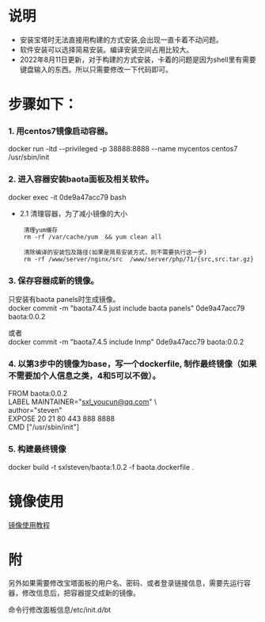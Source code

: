 ﻿说明
====

* 安装宝塔时无法直接用构建的方式安装,会出现一直卡着不动问题。
* 软件安装可以选择简易安装。编译安装空间占用比较大。
* 2022年8月11日更新，对于构建的方式安装，卡着的问题是因为shell里有需要键盘输入的东西。所以只需要修改一下代码即可。

步骤如下：
=========

### 1. 用centos7镜像启动容器。

docker run -itd --privileged -p 38888:8888 --name mycentos centos7 /usr/sbin/init

### 2. 进入容器安装baota面板及相关软件。

docker exec -it 0de9a47acc79 bash

 * 2.1 清理容器，为了减小镜像的大小

		清理yum缓存
		rm -rf /var/cache/yum  && yum clean all 

		清除编译的安装包及路径(如果是简易安装方式，则不需要执行这一步)
		rm -rf /www/server/nginx/src  /www/server/php/71/{src,src.tar.gz} 


### 3. 保存容器成新的镜像。

只安装有baota panels时生成镜像。<br>
docker commit -m "baota7.4.5 just include baota panels" 0de9a47acc79 baota:0.0.2 <br>

或者 <br>
docker commit -m "baota7.4.5 include lnmp" 0de9a47acc79 baota:0.0.2 <br>

### 4. 以第3步中的镜像为base，写一个dockerfile, 制作最终镜像（如果不需要加个人信息之类，4和5可以不做）。

FROM baota:0.0.2 <br>
LABEL MAINTAINER="sxl_youcun@qq.com" \ <br>
      author="steven"     <br>
EXPOSE 20 21 80 443 888 8888   <br>
CMD ["/usr/sbin/init"]   <br>

### 5. 构建最终镜像

docker build -t sxlsteven/baota:1.0.2 -f baota.dockerfile . 


镜像使用
========
[镜像使用教程](https://github.com/sxlstevengit/baota)


附
========
另外如果需要修改宝塔面板的用户名、密码、或者登录链接信息，需要先运行容器，修改信息后，把容器提交成新的镜像。<br>

命令行修改面板信息/etc/init.d/bt  <br>



